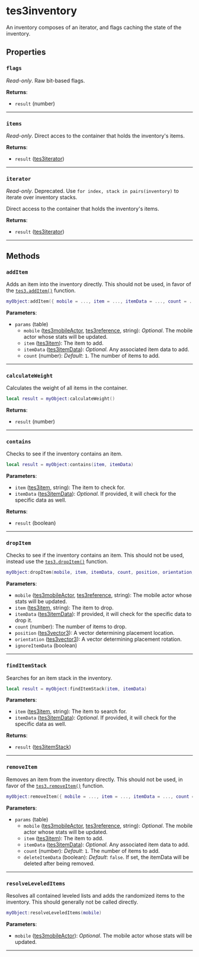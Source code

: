 <!---
	This file is autogenerated. Do not edit this file manually. Your changes will be ignored.
	More information: https://github.com/MWSE/MWSE/tree/master/docs
-->

# tes3inventory

An inventory composes of an iterator, and flags caching the state of the inventory.

## Properties

### `flags`

*Read-only*. Raw bit-based flags.

**Returns**:

* `result` (number)

***

### `items`

*Read-only*. Direct acces to the container that holds the inventory's items.

**Returns**:

* `result` ([tes3iterator](../../types/tes3iterator))

***

### `iterator`

*Read-only*. Deprecated. Use `for index, stack in pairs(inventory)` to iterate over inventory stacks.
	
Direct access to the container that holds the inventory's items.

**Returns**:

* `result` ([tes3iterator](../../types/tes3iterator))

***

## Methods

### `addItem`

Adds an item into the inventory directly. This should not be used, in favor of the [`tes3.addItem()`](https://mwse.github.io/MWSE/apis/tes3/#tes3additem) function.

```lua
myObject:addItem({ mobile = ..., item = ..., itemData = ..., count = ... })
```

**Parameters**:

* `params` (table)
	* `mobile` ([tes3mobileActor](../../types/tes3mobileActor), [tes3reference](../../types/tes3reference), string): *Optional*. The mobile actor whose stats will be updated.
	* `item` ([tes3item](../../types/tes3item)): The item to add.
	* `itemData` ([tes3itemData](../../types/tes3itemData)): *Optional*. Any associated item data to add.
	* `count` (number): *Default*: `1`. The number of items to add.

***

### `calculateWeight`

Calculates the weight of all items in the container.

```lua
local result = myObject:calculateWeight()
```

**Returns**:

* `result` (number)

***

### `contains`

Checks to see if the inventory contains an item.

```lua
local result = myObject:contains(item, itemData)
```

**Parameters**:

* `item` ([tes3item](../../types/tes3item), string): The item to check for.
* `itemData` ([tes3itemData](../../types/tes3itemData)): *Optional*. If provided, it will check for the specific data as well.

**Returns**:

* `result` (boolean)

***

### `dropItem`

Checks to see if the inventory contains an item. This should not be used, instead use the [`tes3.dropItem()`](https://mwse.github.io/MWSE/apis/tes3/#tes3dropitem) function.

```lua
myObject:dropItem(mobile, item, itemData, count, position, orientation, ignoreItemData)
```

**Parameters**:

* `mobile` ([tes3mobileActor](../../types/tes3mobileActor), [tes3reference](../../types/tes3reference), string): The mobile actor whose stats will be updated.
* `item` ([tes3item](../../types/tes3item), string): The item to drop.
* `itemData` ([tes3itemData](../../types/tes3itemData)): If provided, it will check for the specific data to drop it.
* `count` (number): The number of items to drop.
* `position` ([tes3vector3](../../types/tes3vector3)): A vector determining placement location.
* `orientation` ([tes3vector3](../../types/tes3vector3)): A vector determining placement rotation.
* `ignoreItemData` (boolean)

***

### `findItemStack`

Searches for an item stack in the inventory.

```lua
local result = myObject:findItemStack(item, itemData)
```

**Parameters**:

* `item` ([tes3item](../../types/tes3item), string): The item to search for.
* `itemData` ([tes3itemData](../../types/tes3itemData)): *Optional*. If provided, it will check for the specific data as well.

**Returns**:

* `result` ([tes3itemStack](../../types/tes3itemStack))

***

### `removeItem`

Removes an item from the inventory directly. This should not be used, in favor of the [`tes3.removeItem()`](https://mwse.github.io/MWSE/apis/tes3/#tes3removeitem) function.

```lua
myObject:removeItem({ mobile = ..., item = ..., itemData = ..., count = ..., deleteItemData = ... })
```

**Parameters**:

* `params` (table)
	* `mobile` ([tes3mobileActor](../../types/tes3mobileActor), [tes3reference](../../types/tes3reference), string): *Optional*. The mobile actor whose stats will be updated.
	* `item` ([tes3item](../../types/tes3item)): The item to add.
	* `itemData` ([tes3itemData](../../types/tes3itemData)): *Optional*. Any associated item data to add.
	* `count` (number): *Default*: `1`. The number of items to add.
	* `deleteItemData` (boolean): *Default*: `false`. If set, the itemData will be deleted after being removed.

***

### `resolveLeveledItems`

Resolves all contained leveled lists and adds the randomized items to the inventory. This should generally not be called directly.

```lua
myObject:resolveLeveledItems(mobile)
```

**Parameters**:

* `mobile` ([tes3mobileActor](../../types/tes3mobileActor)): *Optional*. The mobile actor whose stats will be updated.

***

